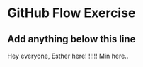 # GitHub Flow Exercise

## Add anything below this line

Hey everyone, Esther here!
!!!!!
Min here..
